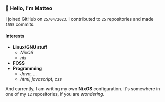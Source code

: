 ### 👋 Hello, I'm Matteo

I joined GitHub on `25/04/2023`.
I contributed to `25` repositories and made `1555` commits.

#### Interests

- **Linux/GNU stuff**
  - _NixOS_
  - _nix_
- **FOSS**
- **Programming**
  - _Java, ..._
  - _html, javascript, css_


And currently, I am writing my own **NixOS** configuration. It's somewhere in one of my `12` repositories, if you are _wondering_.